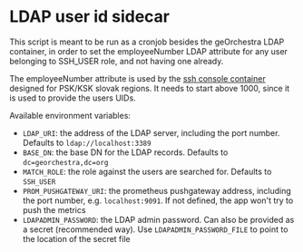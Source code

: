 # LDAP user id sidecar

This script is meant to be run as a cronjob besides the geOrchestra LDAP container,
in order to set the employeeNumber LDAP attribute for any user belonging to
SSH_USER role, and not having one already.

The employeeNumber attribute is used by the [ssh console container](https://github.com/pi-geosolutions/docker-ssh-ldappam) designed for PSK/KSK slovak regions.
It needs to start above 1000, since it is used to provide the users UIDs.

Available environment variables:
* `LDAP_URI`: the address of the LDAP server, including the port number. Defaults to `ldap://localhost:3389`
* `BASE_DN`: the base DN for the LDAP records. Defaults to `dc=georchestra,dc=org`
* `MATCH_ROLE`: the role against the users are searched for. Defaults to `SSH_USER`
* `PROM_PUSHGATEWAY_URI`: the prometheus pushgateway address, including the port number, e.g. `localhost:9091`.
If not defined, the app won't try to push the metrics
* `LDAPADMIN_PASSWORD`: the LDAP admin password. Can also be provided as a secret (recommended way). Use
`LDAPADMIN_PASSWORD_FILE` to point to the location of the secret file
